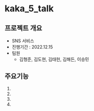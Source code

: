 # kaka_5_talk

## 프로젝트 개요
- SNS 서비스
- 진행기간 : 2022.12.15
- 팀원
    - 김형준, 김도현, 김태헌, 김해든, 이승민
    
## 주요기능
1.

2.

3.

4.

